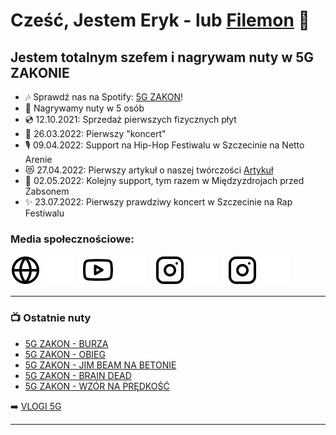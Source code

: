 # Cześć, Jestem Eryk - lub [Filemon][website] 👋 

## Jestem totalnym szefem i nagrywam nuty w 5G ZAKONIE

- 🎶 Sprawdź nas na Spotify: [5G ZAKON][spotify]!
- 📜 Nagrywamy nuty w 5 osób
- 💿 12.10.2021: Sprzedaż pierwszych fizycznych płyt
- 🎤 26.03.2022: Pierwszy "koncert"
- 🎙️ 09.04.2022: Support na Hip-Hop Festiwalu w Szczecinie na Netto Arenie
- 😻 27.04.2022: Pierwszy artykuł o naszej twórczości [Artykuł](https://rapowo.pl/5gzakon-nasza-architektura-dzwieku/)
- 🎼 02.05.2022: Kolejny support, tym razem w Międzyzdrojach przed Żabsonem
- ✨ 23.07.2022: Pierwszy prawdziwy koncert w Szczecinie na Rap Festiwalu
### Media społecznościowe:

[![website](./ikonki/globe-light.svg)](https://funnygfx.pb.design/#gh-light-mode-only)
[![website](./ikonki/globe-dark.svg)](https://funnygfx.pb.design/#gh-dark-mode-only)
&nbsp;&nbsp;
[![website](./ikonki/youtube-light.svg)](https://www.youtube.com/c/5gZakon/#gh-light-mode-only)
[![website](./ikonki/youtube-dark.svg)](https://www.youtube.com/c/5gZakon/#gh-dark-mode-only)
&nbsp;&nbsp;
[![website](./ikonki/instagram-light.svg)](https://www.instagram.com/filemon5g/#gh-light-mode-only)
[![website](./ikonki/instagram-dark.svg)](https://www.instagram.com/filemon5g/#gh-dark-mode-only)
&nbsp;&nbsp;
[![website](./ikonki/instagram-light.svg)](https://www.instagram.com/5gzakon/#gh-light-mode-only)
[![website](./ikonki/instagram-dark.svg)](https://www.instagram.com/5gzakon/#gh-dark-mode-only)

---

### 📺 Ostatnie nuty

<!-- YOUTUBE:START -->
- [5G ZAKON - BURZA](https://www.youtube.com/watch?v=Q3sFdkskVFU)
- [5G ZAKON - OBIEG](https://www.youtube.com/watch?v=ixl24MoQMr8)
- [5G ZAKON - JIM BEAM NA BETONIE](https://www.youtube.com/watch?v=WKJaDi_gtv0)
- [5G ZAKON - BRAIN DEAD](https://www.youtube.com/watch?v=vU6XjnFoT3w)
- [5G ZAKON - WZÓR NA PRĘDKOŚĆ](https://www.youtube.com/watch?v=mNPpwRoXGNg)
<!-- YOUTUBE:END -->

➡️ [VLOGI 5G](https://www.youtube.com/channel/UCwrMAesCKeSUlNFscofPOYw)

---

[website]: https://www.instagram.com/filemon5g/
[spotify]: https://open.spotify.com/artist/7HbBeccf0cE21KxGp8xWG2?si=dsk8PneFQQuynQMUrtk4jA
